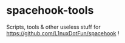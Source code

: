 # spacehook-tools
Scripts, tools &amp; other useless stuff for https://github.com/L1nuxDotFun/spacehook !

